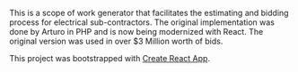 This is a scope of work generator that facilitates the estimating and bidding process for electrical sub-contractors. The original implementation was done by Arturo in PHP and is now being modernized with React. The original version was used in over $3 Million worth of bids.

This project was bootstrapped with [Create React App](https://github.com/facebookincubator/create-react-app).